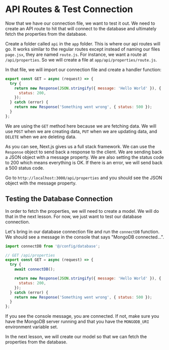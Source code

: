 # API Routes & Test Connection

Now that we have our connection file, we want to test it out. We need to create an API route to hit that will connect to the database and ultimately fetch the properties from the database.

Create a folder called `api` in the `app` folder. This is where our api routes will go. It works similar to the regular routes except instead of naming our files `page.jsx`, they are named `route.js`. For instance, we want a route at `/api/properties`. So we will create a file at `app/api/properties/route.js`.

In that file, we will import our connection file and create a handler function:

```js
export const GET = async (request) => {
  try {
    return new Response(JSON.stringify({ message: 'Hello World' }), {
      status: 200,
    });
  } catch (error) {
    return new Response('Something went wrong', { status: 500 });
  }
};
```

We are using the `GET` method here because we are fetching data. We will use `POST` when we are creating data, `PUT` when we are updating data, and `DELETE` when we are deleting data.

As you can see, Next.js gives us a full stack framework. We can use the `Response` object to send back a response to the client. We are sending back a JSON object with a message property. We are also setting the status code to 200 which means everything is OK. If there is an error, we will send back a 500 status code.

Go to `http://localhost:3000/api/properties` and you should see the JSON object with the message property.

## Testing the Database Connection

In order to fetch the properties, we will need to create a model. We will do that in the next lesson. For now, we just want to test our database connection.

Let's bring in our database connection file and run the `connectDB` function. We should see a message in the console that says "MongoDB connected...".

```js
import connectDB from '@/config/database';

// GET /api/properties
export const GET = async (request) => {
  try {
    await connectDB();

    return new Response(JSON.stringify({ message: 'Hello World' }), {
      status: 200,
    });
  } catch (error) {
    return new Response('Something went wrong', { status: 500 });
  }
};
```

If you see the console message, you are connected. If not, make sure you have the MongoDB server running and that you have the `MONGODB_URI` environment variable set.

In the next lesson, we will create our model so that we can fetch the properties from the database.
